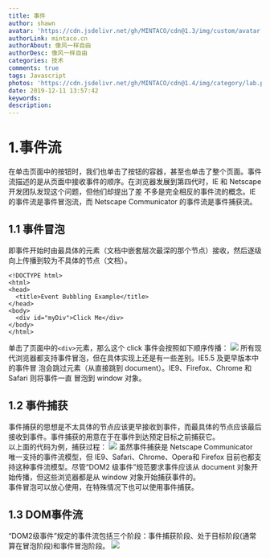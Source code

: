 ```yaml
---
title: 事件
author: shawn
avatar: 'https://cdn.jsdelivr.net/gh/MINTACO/cdn@1.3/img/custom/avatar.jpg'
authorLink: mintaco.cn
authorAbout: 像风一样自由
authorDesc: 像风一样自由
categories: 技术
comments: true
tags: Javascript
photos: 'https://cdn.jsdelivr.net/gh/MINTACO/cdn@1.4/img/category/lab.png'
date: 2019-12-11 13:57:42
keywords:
description:
---
```

# 1.事件流
在单击页面中的按钮时，我们也单击了按钮的容器，甚至也单击了整个页面。事件流描述的是从页面中接收事件的顺序。在浏览器发展到第四代时，IE 和 Netscape 开发团队发现这个问题，但他们却提出了差
不多是完全相反的事件流的概念。IE 的事件流是事件冒泡流，而 Netscape Communicator 的事件流是事件捕获流。

## 1.1 事件冒泡
即事件开始时由最具体的元素（文档中嵌套层次最深的那个节点）接收，然后逐级向上传播到较为不具体的节点（文档）。
```
<!DOCTYPE html> 
<html> 
<head> 
  <title>Event Bubbling Example</title> 
</head> 
<body> 
  <div id="myDiv">Click Me</div> 
</body> 
</html>
```

单击了页面中的`<div>`元素，那么这个 click 事件会按照如下顺序传播：
![](https://i.loli.net/2019/12/11/ercTa4fZU7oYDhk.png)
所有现代浏览器都支持事件冒泡，但在具体实现上还是有一些差别。IE5.5 及更早版本中的事件冒
泡会跳过<html>元素（从<body>直接跳到 document）。IE9、Firefox、Chrome 和 Safari 则将事件一直
冒泡到 window 对象。

## 1.2 事件捕获
事件捕获的思想是不太具体的节点应该更早接收到事件，而最具体的节点应该最后接收到事件。事件捕获的用意在于在事件到达预定目标之前捕获它。  
以上面的代码为例，捕获过程：
![](https://i.loli.net/2019/12/11/pPvkiAXnLh4QoNH.png)
虽然事件捕获是 Netscape Communicator 唯一支持的事件流模型，但 IE9、Safari、Chrome、Opera和 Firefox 目前也都支持这种事件流模型。尽管“DOM2 级事件”规范要求事件应该从 document 对象开始传播，但这些浏览器都是从 window 对象开始捕获事件的。  
事件冒泡可以放心使用，在特殊情况下也可以使用事件捕获。

## 1.3 DOM事件流
“DOM2级事件”规定的事件流包括三个阶段：事件捕获阶段、处于目标阶段(通常算在冒泡阶段)和事件冒泡阶段。
![](https://i.loli.net/2019/12/11/1xAkpth4FacMUoq.png)